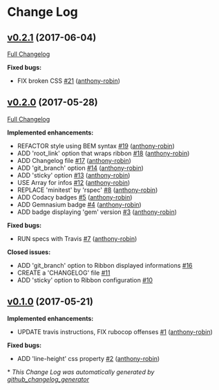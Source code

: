 # Change Log

## [v0.2.1](https://github.com/anthony-robin/Ribbonit/tree/v0.2.1) (2017-06-04)
[Full Changelog](https://github.com/anthony-robin/Ribbonit/compare/v0.2.0...v0.2.1)

**Fixed bugs:**

- FIX broken CSS [\#21](https://github.com/anthony-robin/Ribbonit/pull/21) ([anthony-robin](https://github.com/anthony-robin))

## [v0.2.0](https://github.com/anthony-robin/Ribbonit/tree/v0.2.0) (2017-05-28)
[Full Changelog](https://github.com/anthony-robin/Ribbonit/compare/v0.1.0...v0.2.0)

**Implemented enhancements:**

- REFACTOR style using BEM syntax [\#19](https://github.com/anthony-robin/Ribbonit/pull/19) ([anthony-robin](https://github.com/anthony-robin))
- ADD 'root\_link' option that wraps ribbon [\#18](https://github.com/anthony-robin/Ribbonit/pull/18) ([anthony-robin](https://github.com/anthony-robin))
- ADD Changelog file [\#17](https://github.com/anthony-robin/Ribbonit/pull/17) ([anthony-robin](https://github.com/anthony-robin))
- ADD 'git\_branch' option [\#14](https://github.com/anthony-robin/Ribbonit/pull/14) ([anthony-robin](https://github.com/anthony-robin))
- ADD 'sticky' option [\#13](https://github.com/anthony-robin/Ribbonit/pull/13) ([anthony-robin](https://github.com/anthony-robin))
- USE Array for infos [\#12](https://github.com/anthony-robin/Ribbonit/pull/12) ([anthony-robin](https://github.com/anthony-robin))
- REPLACE 'minitest' by 'rspec' [\#8](https://github.com/anthony-robin/Ribbonit/pull/8) ([anthony-robin](https://github.com/anthony-robin))
- ADD Codacy badges [\#5](https://github.com/anthony-robin/Ribbonit/pull/5) ([anthony-robin](https://github.com/anthony-robin))
- ADD Gemnasium badge [\#4](https://github.com/anthony-robin/Ribbonit/pull/4) ([anthony-robin](https://github.com/anthony-robin))
- ADD badge displaying 'gem' version [\#3](https://github.com/anthony-robin/Ribbonit/pull/3) ([anthony-robin](https://github.com/anthony-robin))

**Fixed bugs:**

- RUN specs with Travis [\#7](https://github.com/anthony-robin/Ribbonit/pull/7) ([anthony-robin](https://github.com/anthony-robin))

**Closed issues:**

- ADD 'git\_branch' option to Ribbon displayed informations [\#16](https://github.com/anthony-robin/Ribbonit/issues/16)
- CREATE a 'CHANGELOG' file [\#11](https://github.com/anthony-robin/Ribbonit/issues/11)
- ADD 'sticky' option to Ribbon configuration [\#10](https://github.com/anthony-robin/Ribbonit/issues/10)

## [v0.1.0](https://github.com/anthony-robin/Ribbonit/tree/v0.1.0) (2017-05-21)
**Implemented enhancements:**

- UPDATE travis instructions, FIX rubocop offenses [\#1](https://github.com/anthony-robin/Ribbonit/pull/1) ([anthony-robin](https://github.com/anthony-robin))

**Fixed bugs:**

- ADD 'line-height' css property [\#2](https://github.com/anthony-robin/Ribbonit/pull/2) ([anthony-robin](https://github.com/anthony-robin))



\* *This Change Log was automatically generated by [github_changelog_generator](https://github.com/skywinder/Github-Changelog-Generator)*